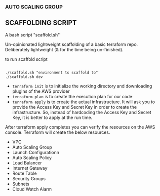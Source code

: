 ### AUTO SCALING GROUP 


## SCAFFOLDING SCRIPT 
A bash script "scaffold.sh"

Un-opinionated lightweight scaffolding of a basic terraform repo. Deliberately lightweight (& for the time being un-finished).

to run scaffold script 
```

./scaffold.sh "environment to scaffold to"
./scaffold.sh dev
```

* `terraform init` is to initialize the working directory and downloading plugins of the AWS provider
* `terraform plan` is to create the execution plan for our code
* `terraform apply` is to create the actual infrastructure. It will ask you to provide the Access Key and Secret Key in order to create the infrastructure. So,     instead of hardcoding the Access Key and Secret Key, it is better to apply at the run time.


After terraform apply completes you can verify the resources on the AWS console. Terraform will create the below resources.
* VPC
* Auto Scaling Group
* Launch Configurationn
* Auto Scaling Policy
* Load Balancer
* Internet Gateway
* Route Table
* Security Groups
* Subnets
* Cloud Watch Alarm